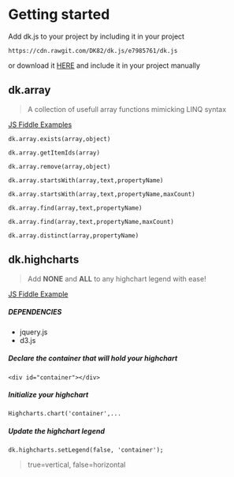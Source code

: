 # Getting started
Add dk.js to your project by including it in your project

`https://cdn.rawgit.com/DK82/dk.js/e7985761/dk.js`

or download it [HERE](https://github.com/DK82/dk.js/archive/master.zip) and include it in your project manually


## dk.array

> A collection of usefull array functions mimicking LINQ syntax

[JS Fiddle Examples](http://jsfiddle.net/dk82/hk9qfn5o/)

`dk.array.exists(array,object)`

`dk.array.getItemIds(array)`

`dk.array.remove(array,object)`

`dk.array.startsWith(array,text,propertyName)`

`dk.array.startsWith(array,text,propertyName,maxCount)`

`dk.array.find(array,text,propertyName)`

`dk.array.find(array,text,propertyName,maxCount)`

`dk.array.distinct(array,propertyName)`









## dk.highcharts

> Add **NONE** and **ALL** to any highchart legend with ease!

[JS Fiddle Example](http://jsfiddle.net/dk82/cbLk6s30/)

##### DEPENDENCIES
* jquery.js
* d3.js

##### Declare the container that will hold your highchart

`<div id="container"></div>`
   
##### Initialize your highchart

`Highcharts.chart('container',...`

##### Update the highchart legend 

`dk.highcharts.setLegend(false, 'container');`
> true=vertical, false=horizontal





     
